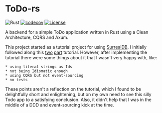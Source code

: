 # ToDo-rs
![Rust](https://github.com/mtelahun/todo-rs/actions/workflows/rust.yml/badge.svg)
[![codecov](https://codecov.io/gh/mtelahun/todo-rs/branch/main/graph/badge.svg?token=A1P9I5E2LU)](https://codecov.io/gh/mtelahun/todo-rs)
[![License](https://img.shields.io/badge/License-BSD_2--Clause-orange.svg)](https://opensource.org/licenses/BSD-2-Clause)

A backend for a simple ToDo application written in Rust using a Clean Architecture, CQRS and Axum.

This project started as a tutorial project for using [SurrealDB](https:://github.com/surrealdb/surrealdb). I initially followed along this [two](https://blog.devgenius.io/creating-an-api-with-rust-clean-architecture-axum-and-surrealdb-2a95b1b72e0f) [part](https://blog.devgenius.io/creating-an-api-with-rust-clean-architecture-cqrs-axum-and-surrealdb-part-2-99a48b2d10bc) tutorial. However, after implementing the tutorial there were some things about it that I wasn't very happy with, like:

    * using literal strings as Ids
    * not being Idiomatic enough
    * using CQRS but not event-sourcing
    * no tests

These points aren't a reflection on the tutorial, which I found to be delightfully short and enlightening, but on my own need to see this silly Todo app to a satisfying conclusion. Also, it didn't help that I was in the middle of a DDD and event-sourcing kick at the time.